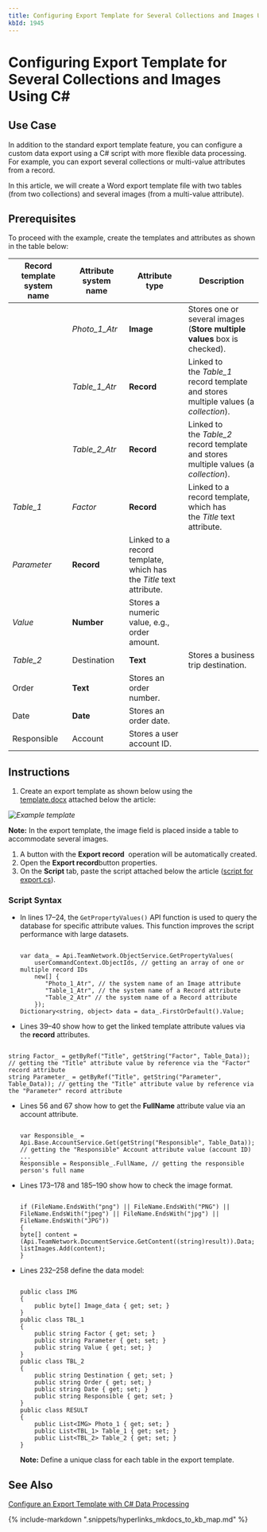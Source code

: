 ```yaml
---
title: Configuring Export Template for Several Collections and Images Using C#
kbId: 1945
---
```



# Configuring Export Template for Several Collections and Images Using C#

## Use Case

In addition to the standard export template feature, you can configure a custom data export using a C# script with more flexible data processing. For example, you can export several collections or multi-value attributes from a record.

In this article, we will create a Word export template file with two tables (from two collections) and several images (from a multi-value attribute).

## Prerequisites

To proceed with the example, create the templates and attributes as shown in the table below:

| **Record template system name** | **Attribute system name** | **Attribute type** | **Description** |
| --- | --- | --- | --- |
|  | *Photo\_1\_Atr* | **Image** | Stores one or several images (**Store multiple values** box is checked). |
|  | *Table\_1\_Atr* | **Record** | Linked to the *Table\_1* record template and stores multiple values (a *collection*). |
|  | *Table\_2\_Atr* | **Record** | Linked to the *Table\_2* record template and stores multiple values (a *collection*). |
| *Table\_1* | *Faсtor* | **Record** | Linked to a record template, which has the *Title* text attribute. |
| *Parameter* | **Record** | Linked to a record template, which has the *Title* text attribute. |
| *Value* | **Number** | Stores a numeric value, e.g., order amount. |
| *Table\_2* | Destination | **Text** | Stores a business trip destination. |
| Order | **Text** | Stores an order number. |
| Date | **Date** | Stores an order date. |
| Responsible | Account | Stores a user account ID. |

## Instructions

1. Create an export template as shown below using the [template.docx](https://kb.cmwlab.com/file.php?id=171) attached below the article:

_![Example template](https://kb.cmwlab.com/assets/2021-12-15_08h18_25.png)_

**Note:** In the export template, the image field is placed inside a table to accommodate several images.

1. A button with the **Export record**   operation will be automatically created.
2. Open the **Export record**button properties.
3. On the **Script** tab, paste the script attached below the article ([script for export.cs](https://kb.cmwlab.com/file.php?id=182)).

### Script Syntax

- In lines 17–24, the `GetPropertyValues()` API function is used to query the database for specific attribute values. This function improves the script performance with large datasets.

  ```

  var data_ = Api.TeamNetwork.ObjectService.GetPropertyValues(
      userCommandContext.ObjectIds, // getting an array of one or multiple record IDs
      new[] {
         "Photo_1_Atr", // the system name of an Image attribute
         "Table_1_Atr", // the system name of a Record attribute
         "Table_2_Atr" // the system name of a Record attribute
      });
  Dictionary<string, object> data = data_.FirstOrDefault().Value;

  ```
- Lines 39–40 show how to get the linked template attribute values via the **record** attributes.

```

string Faсtor_ = getByRef("Title", getString("Faсtor", Table_Data)); // getting the "Title" attribute value by reference via the "Factor" record attribute
string Parameter_ = getByRef("Title", getString("Parameter", Table_Data)); // getting the "Title" attribute value by reference via the "Parameter" record attribute

```

- Lines 56 and 67 show how to get the **FullName** attribute value via an account attribute.
  ```

  var Responsible_ = Api.Base.AccountService.Get(getString("Responsible", Table_Data)); // getting the "Responsible" Account attribute value (account ID)
  ...
  Responsible = Responsible_.FullName, // getting the responsible person's full name

  ```
- Lines 173–178 and 185–190 show how to check the image format.
  ```

  if (FileName.EndsWith("png") || FileName.EndsWith("PNG") || FileName.EndsWith("jpeg") || FileName.EndsWith("jpg") || FileName.EndsWith("JPG"))
  {
  byte[] content = (Api.TeamNetwork.DocumentService.GetContent((string)result)).Data;
  listImages.Add(content);
  }

  ```

- Lines 232–258 define the data model:
  ```

  public class IMG
  {
      public byte[] Image_data { get; set; }
  }
  public class TBL_1
  {
      public string Factor { get; set; }
      public string Parameter { get; set; }
      public string Value { get; set; }
  }
  public class TBL_2
  {
      public string Destination { get; set; }
      public string Order { get; set; }
      public string Date { get; set; }
      public string Responsible { get; set; }
  }
  public class RESULT
  {
      public List<IMG> Photo_1 { get; set; }
      public List<TBL_1> Table_1 { get; set; }
      public List<TBL_2> Table_2 { get; set; }
  }
  ```

  **Note:** Define a unique class for each table in the export template.

## See Also

[Configure an Export Template with C# Data Processing](https://kb.comindware.ru/article.php?id=1943)

{% include-markdown ".snippets/hyperlinks_mkdocs_to_kb_map.md" %}
